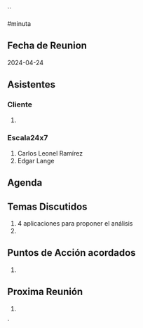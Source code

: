 ``

#minuta
## Fecha de Reunion
2024-04-24

## Asistentes

### Cliente
1. 
### Escala24x7
1. Carlos Leonel Ramírez
2. Edgar Lange

## Agenda

## Temas Discutidos
1. 4 aplicaciones para proponer el análisis
2. 

## Puntos de Acción acordados
1. 

## Proxima Reunión
1.  

`